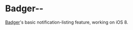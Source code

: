 # Badger--

[Badger](https://cydia.saurik.com/package/com.bflatstudios.badger7/)'s basic notification-listing feature, working on iOS 8.